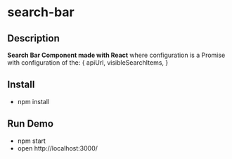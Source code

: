 # search-bar
## Description
**Search Bar Component made with React**
<SearchComponent
  configuration={configuration}
/>
where configuration is a Promise with configuration of the:
  {
    apiUrl,
    visibleSearchItems,
  }
  
## Install
- npm install
## Run Demo
- npm start
- open http://localhost:3000/
